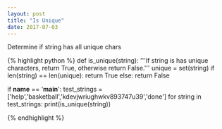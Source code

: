 ```yaml
---
layout: post
title: "Is Unique"
date: 2017-07-03
---
```


Determine if string has all unique chars

{% highlight python %}
def is_unique(string):
    '''If string is has unique characters, return True, otherwise return False.'''
    unique = set(string)
    if len(string) == len(unique):
       return True
    else:
       return False

if __name__ == '__main__':
    test_strings = ['help','basketball','kdevjwriughwkv893747u39','done']
    for string in test_strings:
       print(is_unique(string))
	


{% endhighlight %}